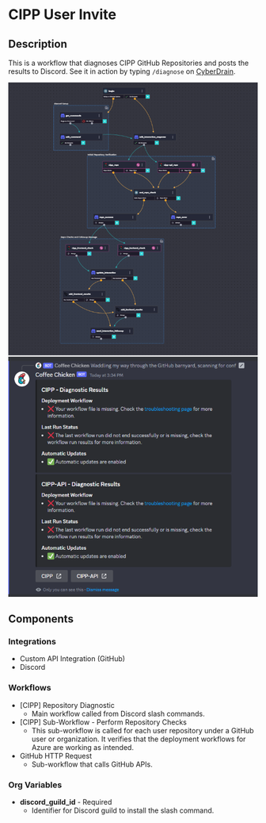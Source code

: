 # CIPP User Invite

## Description

This is a workflow that diagnoses CIPP GitHub Repositories and posts the results to Discord. See it in action by typing `/diagnose` on [CyberDrain](https://discord.gg/cyberdrain).

![Workflow](./CIPP-Repository-Diagnostic.png)
![CoffeeChicken](./discord-diagnostic.png)

## Components

### Integrations

- Custom API Integration (GitHub)
- Discord

### Workflows

- [CIPP] Repository Diagnostic
  - Main workflow called from Discord slash commands.
- [CIPP] Sub-Workflow - Perform Repository Checks
  - This sub-workflow is called for each user repository under a GitHub user or organization. It verifies that the deployment workflows for Azure are working as intended.
- GitHub HTTP Request
  - Sub-workflow that calls GitHub APIs.

### Org Variables

- **discord_guild_id** - Required
  - Identifier for Discord guild to install the slash command.
